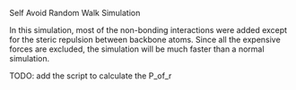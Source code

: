 Self Avoid Random Walk Simulation

In this simulation, most of the non-bonding interactions 
were added except for the steric repulsion between backbone 
atoms. Since all the expensive forces are excluded, the 
simulation will be much faster than a normal simulation.

TODO:
add the script to calculate the P_of_r
